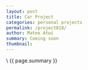 ```yaml
---
layout: post
title: Car Project
categories: personal projects
permalink: /project818/
author: Mateo Atwi
summary: Coming soon
thumbnail:
---
```


\\
{{ page.summary }}